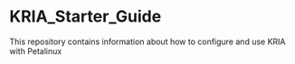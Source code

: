 # KRIA_Starter_Guide
This repository contains information about how to configure and use KRIA with Petalinux
